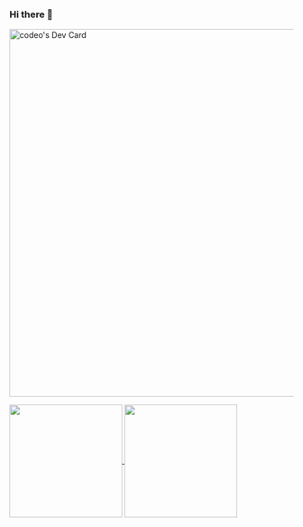 ### Hi there 👋


<a href="https://app.daily.dev/codeo"><img src="https://api.daily.dev/devcards/v2/s0UwEYLKSmt7GrIajMRz9.png?r=h8b&type=wide" width="652" alt="codeo's Dev Card"/></a>

<a href="https://github.com/mustaphahaadi/github-readme-stats">
  <img height=200 align="center" src="https://github-readme-stats.vercel.app/api?username=mustaphahaadi" />
</a>
<a href="https://github.com/mustaphahaadi/convoychat">
  <img height=200 align="center" src="https://github-readme-stats.vercel.app/api/top-langs?username=mustaphahaadi&layout=compact&langs_count=8&card_width=320" />
</a>
